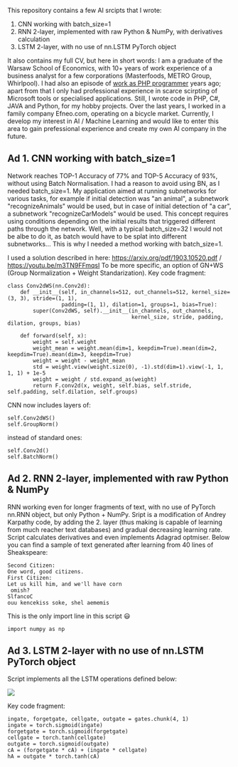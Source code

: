 This repository contains a few AI srcipts that I wrote:
1. CNN working with batch_size=1
2. RNN 2-layer, implemented with raw Python & NumPy, with derivatives calculation
3. LSTM 2-layer, with no use of nn.LSTM PyTorch object

It also contains my full CV, but here in short words: I am a graduate of the Warsaw School of Economics, with 10+ years of work experience of a business analyst for a few corporations (Masterfoods, METRO Group, Whirlpool). I had also an episode of [work as PHP programmer](https://github.com/wiiiktor/resume/blob/main/Wiktor_Migaszewski_referencje_serwisu_konsumenckiego_www_Bazaria_pl.pdf) years ago; apart from that I only had professional experience in scarce scirpting of Microsoft tools or specialised applications. Still, I wrote code in PHP, C#, JAVA and Python, for my hobby projects. Over the last years, I worked in a family company Efneo.com, operating on a bicycle market. Currently, I develop my interest in AI / Machine Learning and would like to enter this area to gain prefessional experience and create my own AI company in the future.

## Ad 1. CNN working with batch_size=1
Network reaches TOP-1 Accuracy of 77% and TOP-5 Accuracy of 93%, without using Batch Normalisation. I had a reason to avoid using BN, as I needed batch_size=1. My application aimed at running subnetworks for various tasks, for example if initial detection was "an animal", a subnetwork "recognizeAnimals" would be used, but in case of initial detection of "a car", a subnetwork "recognizeCarModels" would be used. This concept requires using conditions depending on the initial results that triggered different paths through the network. Well, with a typical batch_size=32 I would not be albe to do it, as batch would have to be splat into different subnetworks... This is why I needed a method working with batch_size=1.

I used a solution described in here: https://arxiv.org/pdf/1903.10520.pdf / https://youtu.be/m3TN9FFmqsI To be more specific, an option of GN+WS (Group Normalization + Weight Standarization). Key code fragment: 
```{python}
class Conv2dWS(nn.Conv2d):
    def __init__(self, in_channels=512, out_channels=512, kernel_size=(3, 3), stride=(1, 1),
                 padding=(1, 1), dilation=1, groups=1, bias=True):
        super(Conv2dWS, self).__init__(in_channels, out_channels, 
                                       kernel_size, stride, padding, dilation, groups, bias)

    def forward(self, x):
        weight = self.weight
        weight_mean = weight.mean(dim=1, keepdim=True).mean(dim=2, keepdim=True).mean(dim=3, keepdim=True)
        weight = weight - weight_mean
        std = weight.view(weight.size(0), -1).std(dim=1).view(-1, 1, 1, 1) + 1e-5
        weight = weight / std.expand_as(weight)
        return F.conv2d(x, weight, self.bias, self.stride, self.padding, self.dilation, self.groups)
```
CNN now includes layers of: 
```{python}
self.Conv2dWS()
self.GroupNorm()
```
instead of standard ones: 
```{python}
self.Conv2d()
self.BatchNorm()
```

## Ad 2. RNN 2-layer, implemented with raw Python & NumPy
RNN working even for longer fragments of text, with no use of PyTorch nn.RNN object, but only Python + NumPy. Sript is a modification of Andrey Karpathy code, by adding the 2. layer (thus making is capable of learning from much reacher text databases) and gradual decreasing learning rate. Script calculates derivatives and even implements Adagrad optmiser. Below you can find a sample of text generated after learning from 40 lines of Sheakspeare:

```
Second Citizen:
One word, good citizens.
First Citizen:
Let us kill him, and we'll have corn  
 omish?
SlfancoC
ouu kencekiss soke, shel aememis 
```
This is the only import line in this script :smiley:
```{python}
import numpy as np
```

## Ad 3. LSTM 2-layer with no use of nn.LSTM PyTorch object
Script implements all the LSTM operations defined below:


<img src=https://i.stack.imgur.com/L6W94.png>


Key code fragment: 
```{python}
ingate, forgetgate, cellgate, outgate = gates.chunk(4, 1)
ingate = torch.sigmoid(ingate)
forgetgate = torch.sigmoid(forgetgate)
cellgate = torch.tanh(cellgate)
outgate = torch.sigmoid(outgate)
cA = (forgetgate * cA) + (ingate * cellgate)
hA = outgate * torch.tanh(cA)
```
